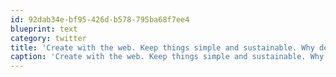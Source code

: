 ```yaml
---
id: 92dab34e-bf95-426d-b578-795ba68f7ee4
blueprint: text
category: twitter
title: 'Create with the web. Keep things simple and sustainable. Why destroy old content and ideas? @Karlpro #webnotwar'
caption: 'Create with the web. Keep things simple and sustainable. Why destroy old content and ideas? @Karlpro <span class="hashtag hashtag_local">#<a href="http://tweettemp.darylchymko.ca/?tag=webnotwar">webnotwar</a>'
---
```

